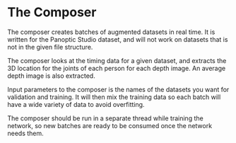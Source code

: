 # The Composer
The composer creates batches of augmented datasets in real time. It is written for the Panoptic Studio dataset, and will not work on datasets that is not in the given file structure.

The composer looks at the timing data for a given dataset, and extracts the 3D location for the joints of each person for each depth image. An average depth image is also extracted. 

Input parameters to the composer is the names of the datasets you want for validation and training. It will then mix the training data so each batch will have a wide variety of data to avoid overfitting. 

The composer should be run in a separate thread while training the network, so new batches are ready to be consumed once the network needs them.

